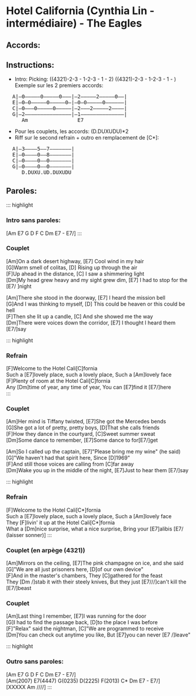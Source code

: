 # Hotel California (Cynthia Lin - intermédiaire) - The Eagles

## Accords:

<uke-chord name="Am" frets="2000"></uke-chord>
<uke-chord name="E7" frets="1202"></uke-chord>
<uke-chord name="G" frets="0232"></uke-chord>
<uke-chord name="D" frets="2220"></uke-chord>
<uke-chord name="F" frets="2010"></uke-chord>
<uke-chord name="C" frets="0003"></uke-chord>
<uke-chord name="Dm" frets="2210"></uke-chord>

## Instructions:

- Intro: Picking: ((4321)-2-3 - 1-2-3 - 1 - 2) ((4321)-2-3 - 1-2-3 - 1 - )
Exemple sur les 2 premiers accords:
<pre class="tableau">
  A|—0—————0—————0———|—2—————2—————0——|  
  E|—0—0—————0—————0—|—0—0—————0——————|  
  C|—0———0—————0—————|—2———2—————2————|  
  G|—2———————————————|—1——————————————|  
     Am                E7
</pre>

- Pour les couplets, les accords: (D.DUXUDU)*2
- Riff sur le second refrain + outro en remplacement de [C*]:

<pre class="tableau">
  A|—3————5——7———————|  
  E|—0————0——8———————|  
  C|—0————0——0———————|  
  G|—0————0——0———————|  
     D.DUXU.UD.DUXUDU   
</pre>

## Paroles:

::: highlight

### Intro sans paroles:

[Am E7 G D F C Dm E7 - E7/]
:::

### Couplet

[Am]On a dark desert highway, [E7] Cool wind in my hair  
[G]Warm smell of colitas, [D] Rising up through the air  
[F]Up ahead in the distance, [C] I saw a shimmering light  
[Dm]My head grew heavy and my sight grew dim, [E7] I had to stop for the [E7/ ]night

[Am]There she stood in the doorway, [E7] I heard the mission bell  
[G]And I was thinking to myself, [D] This could be heaven or this could be hell  
[F]Then she lit up a candle, [C] And she showed me the way  
[Dm]There were voices down the corridor, [E7] I thought I heard them [E7/]say

::: highlight

### Refrain

[F]Welcome to the Hotel Cali[C]fornia  
Such a [E7]lovely place, such a lovely place, Such a [Am]lovely face  
[F]Plenty of room at the Hotel Cali[C]fornia  
Any [Dm]time of year, any time of year, You can [E7]find it [E7/]here  
:::

### Couplet

[Am]Her mind is Tiffany twisted, [E7]She got the Mercedes bends  
[G]She got a lot of pretty, pretty boys, [D]That she calls friends  
[F]How they dance in the courtyard, [C]Sweet summer sweat  
[Dm]Some dance to remember, [E7]Some dance to for[E7/]get

[Am]So I called up the captain, [E7]"Please bring me my wine" (he said)  
[G]"We haven't had that spirit here, Since [D]1969"  
[F]And still those voices are calling from [C]far away  
[Dm]Wake you up in the middle of the night, [E7]Just to hear them [E7/]say

::: highlight

### Refrain

[F]Welcome to the Hotel Cali[C*]fornia  
Such a [E7]lovely place, such a lovely place, Such a [Am]lovely face  
They [F]livin' it up at the Hotel Cali[C*]fornia  
What a [Dm]nice surprise, what a nice surprise,  Bring your [E7]alibis [E7/ (laisser sonner)]
:::

### Couplet (en arpège (4321))

[Am]Mirrors on the ceiling, [E7]The pink champagne on ice, and she said  
[G]"We are all just prisoners here, [D]of our own device"  
[F]And in the master's chambers, They [C]gathered for the feast  
They [Dm /]stab it with their steely knives, But they just [E7///]can't kill the [E7/]beast

### Couplet

[Am]Last thing I remember, [E7]I was running for the door  
[G]I had to find the passage back, [D]to the place I was before  
[F]"Relax" said the nightman, [C]"We are programmed to receive  
[Dm]You can check out anytime you like, But [E7]you can never [E7 /]leave"

::: highlight

### Outro sans paroles:

[Am E7 G D F C Dm E7 - E7/]  
[Am(2007) E7(4447) G(0235) D(2225) F(2013) C* Dm E7 - E7/]  
[XXXXX Am ////]
:::